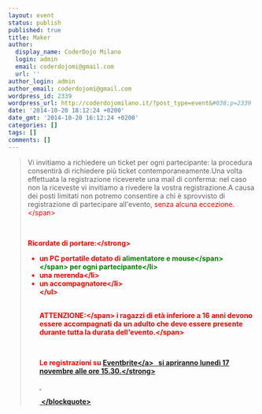 ```yaml
---
layout: event
status: publish
published: true
title: Maker
author:
  display_name: CoderDojo Milano
  login: admin
  email: coderdojomi@gmail.com
  url: ''
author_login: admin
author_email: coderdojomi@gmail.com
wordpress_id: 2339
wordpress_url: http://coderdojomilano.it/?post_type=event&#038;p=2339
date: '2014-10-20 18:12:24 +0200'
date_gmt: '2014-10-20 16:12:24 +0200'
categories: []
tags: []
comments: []
---
```

<blockquote>Vi invitiamo a richiedere&nbsp;un ticket per ogni partecipante: la procedura consentir&agrave; di richiedere pi&ugrave; ticket contemporaneamente.Una volta effettuata la registrazione riceverete una mail di conferma: nel caso non la riceveste vi invitiamo a rivedere la vostra registrazione.A causa dei posti limitati non potremo consentire a chi &egrave; sprovvisto di registrazione di partecipare all'evento,&nbsp;<span style="color: #ff0000;">senza alcuna eccezione.<&#47;span></p>
<p>&nbsp;</p>
<p><strong>Ricordate di portare:<&#47;strong></p>
<ul>
<li>un PC portatile dotato di&nbsp;<span style="font-weight: bold;"><span style="color: #008000;">alimentatore e mouse<&#47;span><&#47;span>&nbsp;per ogni partecipante<&#47;li>
<li>una merenda<&#47;li>
<li>un accompagnatore<&#47;li><br />
<&#47;ul><br />
&nbsp;</p>
<p><span style="font-weight: bold;">ATTENZIONE:<&#47;span>&nbsp;i ragazzi di et&agrave; inferiore a 16 anni devono essere accompagnati da un adulto che<span style="color: #ff0000;">&nbsp;deve essere presente durante tutta la durata dell'evento.<&#47;span></p>
<p>&nbsp;</p>
<p><strong>Le registrazioni&nbsp;su <a href="https:&#47;&#47;www.eventbrite.it&#47;e&#47;biglietti-maker-by-coderdojo-milano-wemake-14384583677" target="_blank">Eventbrite<&#47;a>&nbsp; &nbsp;si apriranno luned&igrave; 17 novembre alle ore 15.30.<&#47;strong></p>
<p>&nbsp;</p>
<p>&nbsp;<&#47;blockquote></p>
